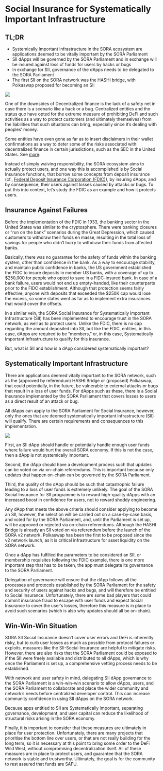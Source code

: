 # Social Insurance for Systematically Important Infrastructure

## TL;DR

- Systemically Important Infrastructure in the SORA ecosystem are applications deemed to be vitally important by the SORA Parliament
- SII dApps will be governed by the SORA Parliament and in exchange will be insured against loss of funds for users by hacks or bugs
- In exchange for SII, governance of the dApps needs to be delegated to the SORA Parliament
- The first SII on the SORA network was the HASHI bridge, with Polkaswap proposed for becoming an SII

![](https://miro.medium.com/v2/resize:fit:2000/format:webp/1*EnWvdGGPszp_q34aXJXZpQ.jpeg)

One of the downsides of Decentralized finance is the lack of a safety net in case there is a scenario like a hack or a bug. Centralized entities and the status quo have opted for the extreme measure of prohibiting DeFi and such activities as a way to protect customers (and ultimately themselves) from the liabilities that such situations can bring, especially since it’s dealing with peoples’ money.

Some entities have even gone as far as to insert disclaimers in their wallet confirmations as a way to deter some of the risks associated with decentralized finance in certain jurisdictions, such as the SEC in the United States. See [more](https://twitter.com/bneiluj/status/1443289354122694661?ref_src=twsrc%5Etfw%7Ctwcamp%5Etweetembed%7Ctwterm%5E1443289354122694661%7Ctwgr%5E1288a9015644bf49a7d9ec1388f9e35da6832e15%7Ctwcon%5Es1_c10&ref_url=https%3A%2F%2Fcdn.embedly.com%2Fwidgets%2Fmedia.html%3Ftype%3Dtext2Fhtmlkey%3Dd04bfffea46d4aeda930ec88cc64b87cschema%3Dtwitterurl%3Dhttps3A%2F%2Ftwitter.com%2Fbneiluj%2Fstatus%2F1443289354122694661image%3Dhttps3A%2F%2Fi.embed.ly%2F1%2Fimage3Furl3Dhttps253A252F252Fabs.twimg.com252Ferrors252Flogo46x38.png26key3D4fce0568f2ce49e8b54624ef71a8a5bd).

Instead of simply waiving responsibility, the SORA ecosystem aims to actually protect users, and one way this is accomplished is by Social Insurance functions, that borrow some concepts from deposit insurance (cf., [Federal Deposit Insurance Corporation (FDIC)](https://www.fdic.gov/resources/deposit-insurance/)), by insuring dApps, and by consequence, their users against losses caused by attacks or bugs. To put this into context, let’s study the FDIC as an example and how it protects users.

## Insurance Against Failures

Before the implementation of the FDIC in 1933, the banking sector in the United States was similar to the cryptosphere. There were banking closures or “run on the bank” scenarios during the Great Depression, which caused customers to withdraw their funds en masse, resulting in the total loss of savings for people who didn’t hurry to withdraw their funds from affected banks.

Basically, there was no guarantee for the safety of funds within the banking system, other than confidence in the bank. As a way to encourage stability, and maintain public confidence in banks, the US government established the FIDC to insure deposits in member US banks, with a coverage of up to $250,000 for people who opted to save in a FIDC-insured bank. In case of a bank failure, users would not end up empty-handed, like their counterparts prior to the FIDC establishment. Although that protection seems fairly effective, anyone with deposits that exceeded the $250K cap would lose the excess, so some states went as far as to implement extra insurances that would cover the offsets.

In a similar vein, the SORA Social Insurance for Systematically Important Infrastructure (SII) has been implemented to encourage trust in the SORA network, as well as to protect users. Unlike the FDIC, there is no cap regarding the amount deposited into SII, but like the FDIC, entities, in this case, dApps are required to be “members,” or, in this case, Systematically Important Infrastructure to qualify for this insurance.

But, what is SII and how is a dApp considered systematically important?

## Systematically Important Infrastructure

There are applications deemed vitally important to the SORA network, such as the (approved by referendum) HASHI Bridge or (proposed) Polkaswap, that could potentially, in the future, be vulnerable to external attacks or bugs that result in a loss of user funds. For dApps such as these, there is a Social Insurance implemented by the SORA Parliament that covers losses to users as a direct result of an attack or bug.

All dApps can apply to the SORA Parliament for Social Insurance, however, only the ones that are deemed systematically important infrastructure (SII) will qualify. There are certain requirements and consequences to this implementation.

![](https://miro.medium.com/v2/resize:fit:2000/format:webp/1*sAhKF0bDz3g_ORqwaRgrDg.jpeg)

First, an SII dApp should handle or potentially handle enough user funds where failure would hurt the overall SORA economy. If this is not the case, then a dApp is not systemically important.

Second, the dApp should have a development process such that updates can be voted on via on-chain referendums. This is important because only updates that happen on-chain can be governed by the SORA Parliament.

Third, the quality of the dApp should be such that catastrophic failure leading to a loss of user funds is extremely unlikely. The goal of the SORA Social Insurance for SII programme is to reward high-quality dApps with an increased boost in confidence for users, not to reward shoddy engineering.

Any dApp that meets the above criteria should consider applying to become an SII, however, the selection will be carried out on a case-by-case basis, and voted for by the SORA Parliament, and, until the Parliament is set up, will be approved or rejected via on-chain referendums. Although the HASHI Bridge is already an SII voted on via referendum before the launch of the SORA v2 network, Polkaswap has been the first to be proposed since the v2 network launch, as it is critical infrastructure for asset liquidity on the SORA network.

Once a dApp has fulfilled the parameters to be considered an SII, or membership requisites following the FDIC example, there is one more important step that has to be taken, the app must delegate its governance to the SORA Parliament.

Delegation of governance will ensure that the dApp follows all the processes and protocols established by the SORA Parliament for the safety and security of users against hacks and bugs, and will therefore be entitled to Social Insurance. Unfortunately, there are some bad players that could commit insurance fraud to escape with user funds and expect Social Insurance to cover the user’s losses, therefore this measure is in place to avoid such scenarios (which is also why updates should all be on-chain).

## Win-Win-Win Situation

SORA SII Social Insurance doesn’t cover user errors and DeFi is inherently risky, but to curb user losses as much as possible from protocol failures or exploits, measures like the SII-Social Insurance are helpful to mitigate risks. However, there are also risks that the SORA Parliament could be exposed to if the SII were freely available and distributed to all dApps, which is why once the Parliament is set up, a comprehensive vetting process needs to be established.

With network and user safety in mind, delegating SII dApp governance to the SORA Parliament is a win-win-win scenario to allow dApps, users, and the SORA Parliament to collaborate and place the wider community and network’s needs before centralized developer control. This can increase community confidence in using SII dApps on the SORA network.

Because apps entitled to SII are Systematically Important, separating governance, development, and user capital can reduce the likelihood of structural risks arising in the SORA economy.

Finally, it is important to consider that these measures are ultimately in place for user protection. Unfortunately, there are many projects that prioritise the bottom line over users, or that are not really building for the long term, so it is necessary at this point to bring some order to the DeFi Wild West, without compromising decentralization itself. All of these measures are in place to protect users, and guarantee that the SORA network is stable and trustworthy. Ultimately, the goal is for the community to rest assured that funds are SAFU.
